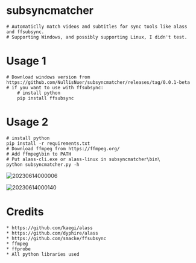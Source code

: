 # subsyncmatcher
    # Automaticlly match videos and subtitles for sync tools like alass and ffsubsync.
    # Supporting Windows, and possibly supporting Linux, I didn't test.
  # Usage 1
    # Download windows version from https://github.com/NullisNuer/subsyncmatcher/releases/tag/0.0.1-beta
    # if you want to use with ffsubsync:
        # install python
        pip install ffsubsync
  # Usage 2
    # install python
    pip install -r requirements.txt
    # Download ffmpeg from https://ffmpeg.org/
    # Add ffmpeg\bin to PATH
    # Put alass-cli.exe or alass-linux in subsyncmatcher\bin\
    python subsyncmatcher.py -h

![20230614000006](https://github.com/NullisNuer/subsyncmatcher/assets/135815308/a7f8a7bc-67fd-4f79-b542-b776c705d7fe)

![20230614000140](https://github.com/NullisNuer/subsyncmatcher/assets/135815308/0d944c8c-cf1b-488e-a553-2a1133734091)
  
  # Credits
    * https://github.com/kaegi/alass
    * https://github.com/dyphire/alass
    * https://github.com/smacke/ffsubsync
    * ffmpeg
    * ffprobe
    * All python libraries used
